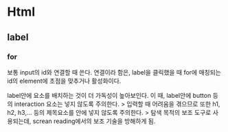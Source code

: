 # Html

## label
### for
보통 input의 id와 연결할 때 쓴다.
연결이라 함은, label을 클릭했을 때 for에 매칭되는 id의 element에 초점을 맞추거나 활성화이다.

label안에 요소를 배치하는 것이 더 가독성이 높아보인다.
이 때, label안에 button 등의 interaction 요소는 넣지 않도록 주의한다. > 입력할 때 어려움을 겪으므로
또한 h1, h2, h3,... 등의 제목요소를 안에 넣지 않도록 주의한다. > 탐색 목적의 보조 도구로 사용되는데, screan reading에서의 보조 기술을 방해하게 됨.

